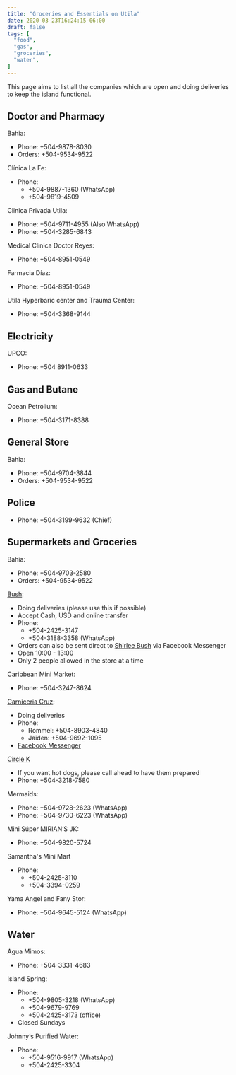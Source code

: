 ```yaml
---
title: "Groceries and Essentials on Utila"
date: 2020-03-23T16:24:15-06:00
draft: false
tags: [
  "food",
  "gas",
  "groceries",
  "water",
]
---
```


This page aims to list all the companies which are open and doing deliveries to
keep the island functional.

Doctor and Pharmacy
-------------------

Bahia:
* Phone: +504-9878-8030
* Orders: +504-9534-9522

Clínica La Fe:
* Phone:
  * +504-9887-1360 (WhatsApp)
  * +504-9819-4509

Clinica Privada Utila:
* Phone: +504-9711-4955 (Also WhatsApp)
* Phone: +504-3285-6843

Medical Clinica Doctor Reyes:
* Phone: +504-8951-0549

Farmacia Díaz:
* Phone: +504-8951-0549

Utila Hyperbaric center and Trauma Center:
* Phone: +504-3368-9144

Electricity
-----------

UPCO:
* Phone: +504 8911-0633

Gas and Butane
--------------

Ocean Petrolium:
* Phone: +504-3171-8388

General Store
-------------

Bahia:
* Phone: +504-9704-3844
* Orders: +504-9534-9522

Police
------

* Phone: +504-3199-9632 (Chief)

Supermarkets and Groceries
--------------------------

Bahia:
* Phone: +504-9703-2580
* Orders:  +504-9534-9522

[Bush](https://www.facebook.com/Bush-Supermarket-367194180537261):
* Doing deliveries (please use this if possible)
* Accept Cash, USD and online transfer
* Phone:
  * +504-2425-3147
  * +504-3188-3358 (WhatsApp)
* Orders can also be sent direct to [Shirlee
  Bush](https://www.facebook.com/shirlee.bush) via Facebook Messenger
* Open 10:00 - 13:00
* Only 2 people allowed in the store at a time

Caribbean Mini Market:
* Phone: +504-3247-8624

[Carniceria Cruz](https://www.facebook.com/groups/116804641783120/permalink/1859420500854850/):
* Doing deliveries
* Phone:
  * Rommel: +504-8903-4840
  * Jaiden: +504-9692-1095
* [Facebook Messenger](https://www.facebook.com/carniceria.cruz.9)

[Circle K](https://www.facebook.com/circlekutila)
* If you want hot dogs, please call ahead to have them prepared
* Phone: +504-3218-7580

Mermaids:
* Phone: +504-9728-2623 (WhatsApp)
* Phone: +504-9730-6223 (WhatsApp)

Mini Súper MIRIAN’S JK:
* Phone: +504-9820-5724

Samantha's Mini Mart
* Phone:
  * +504-2425-3110
  * +504-3394-0259

Yama Angel and Fany Stor:
* Phone: +504-9645-5124 (WhatsApp)

Water
-----

Agua Mimos:
* Phone: +504-3331-4683

Island Spring:
* Phone:
  * +504-9805-3218 (WhatsApp)
  * +504-9679-9769
  * +504-2425-3173 (office)
* Closed Sundays

Johnny‘s Purified Water:
* Phone:
  * +504-9516-9917 (WhatsApp)
  * +504-2425-3304
